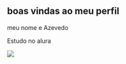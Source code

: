 ## boas vindas ao meu perfil

meu nome e Azevedo

Estudo no alura

![](https://media1.tenor.com/m/f4PUj7wUIm4AAAAC/cat-tongue.gif)
